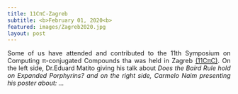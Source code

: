 ```yaml
---
title: 11CπC-Zagreb
subtitle: <b>February 01, 2020<b>
featured: images/Zagreb2020.jpg
layout: post
---
```


 <P ALIGN="justify">Some of us have attended and contributed to the 11th Symposium on Computing π-conjugated Compounds tha was held in Zagreb <a href="https://sites.google.com/view/cpic11/home">(11CπC)</a>. On the left side, Dr.Eduard Matito giving his talk about <i>Does the Baird Rule hold 
on Expanded Porphyrins?<i> and on the right side, Carmelo Naim presenting his poster about: ...<P ALIGN="justify">
